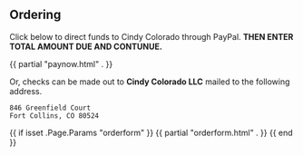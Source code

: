 ## Ordering

Click below to direct funds to Cindy Colorado through PayPal.
**THEN ENTER TOTAL AMOUNT DUE AND CONTUNUE.**

{{ partial "paynow.html" . }}

Or, checks can be made out to **Cindy Colorado LLC** mailed to
the following address.

    846 Greenfield Court
    Fort Collins, CO 80524

{{ if isset .Page.Params "orderform" }}
{{ partial "orderform.html" . }}
{{ end }}
